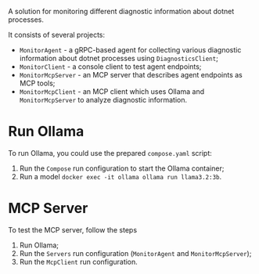 A solution for monitoring different diagnostic information about dotnet processes.

It consists of several projects:

- `MonitorAgent` - a gRPC-based agent for collecting various diagnostic information about dotnet processes using
  `DiagnosticsClient`;
- `MonitorClient` - a console client to test agent endpoints;
- `MonitorMcpServer` - an MCP server that describes agent endpoints as MCP tools;
- `MonitorMcpClient` - an MCP client which uses Ollama and `MonitorMcpServer` to analyze diagnostic information.

# Run Ollama

To run Ollama, you could use the prepared `compose.yaml` script:

1. Run the `Compose` run configuration to start the Ollama container;
2. Run a model `docker exec -it ollama ollama run llama3.2:3b`.

# MCP Server

To test the MCP server, follow the steps

1. Run Ollama;
2. Run the `Servers` run configuration (`MonitorAgent` and `MonitorMcpServer`);
3. Run the `McpClient` run configuration.